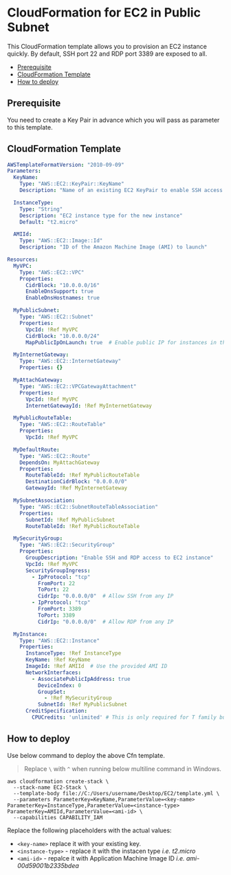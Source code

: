# CloudFormation for EC2 in Public Subnet 

This CloudFormation template allows you to provision an EC2 instance quickly. By default, SSH port 22 and RDP port 3389 are exposed to all.

- [Prerequisite](#prerequisite)
- [CloudFormation Template](#cloudformation-template)
- [How to deploy](#how-to-deploy)

## Prerequisite
You need to create a Key Pair in advance which you will pass as parameter to this template.

## CloudFormation Template
```yaml
AWSTemplateFormatVersion: "2010-09-09"
Parameters:
  KeyName:
    Type: "AWS::EC2::KeyPair::KeyName"
    Description: "Name of an existing EC2 KeyPair to enable SSH access to the instance"

  InstanceType:
    Type: "String"
    Description: "EC2 instance type for the new instance"
    Default: "t2.micro"

  AMIId:
    Type: "AWS::EC2::Image::Id"
    Description: "ID of the Amazon Machine Image (AMI) to launch"

Resources:
  MyVPC:
    Type: "AWS::EC2::VPC"
    Properties:
      CidrBlock: "10.0.0.0/16"
      EnableDnsSupport: true
      EnableDnsHostnames: true

  MyPublicSubnet:
    Type: "AWS::EC2::Subnet"
    Properties:
      VpcId: !Ref MyVPC
      CidrBlock: "10.0.0.0/24"
      MapPublicIpOnLaunch: true  # Enable public IP for instances in this subnet

  MyInternetGateway:
    Type: "AWS::EC2::InternetGateway"
    Properties: {}

  MyAttachGateway:
    Type: "AWS::EC2::VPCGatewayAttachment"
    Properties:
      VpcId: !Ref MyVPC
      InternetGatewayId: !Ref MyInternetGateway

  MyPublicRouteTable:
    Type: "AWS::EC2::RouteTable"
    Properties:
      VpcId: !Ref MyVPC

  MyDefaultRoute:
    Type: "AWS::EC2::Route"
    DependsOn: MyAttachGateway
    Properties:
      RouteTableId: !Ref MyPublicRouteTable
      DestinationCidrBlock: "0.0.0.0/0"
      GatewayId: !Ref MyInternetGateway

  MySubnetAssociation:
    Type: "AWS::EC2::SubnetRouteTableAssociation"
    Properties:
      SubnetId: !Ref MyPublicSubnet
      RouteTableId: !Ref MyPublicRouteTable

  MySecurityGroup:
    Type: "AWS::EC2::SecurityGroup"
    Properties:
      GroupDescription: "Enable SSH and RDP access to EC2 instance"
      VpcId: !Ref MyVPC
      SecurityGroupIngress:
        - IpProtocol: "tcp"
          FromPort: 22
          ToPort: 22
          CidrIp: "0.0.0.0/0"  # Allow SSH from any IP
        - IpProtocol: "tcp"
          FromPort: 3389
          ToPort: 3389
          CidrIp: "0.0.0.0/0"  # Allow RDP from any IP

  MyInstance:
    Type: "AWS::EC2::Instance"
    Properties:
      InstanceType: !Ref InstanceType
      KeyName: !Ref KeyName
      ImageId: !Ref AMIId  # Use the provided AMI ID
      NetworkInterfaces:
        - AssociatePublicIpAddress: true
          DeviceIndex: 0
          GroupSet:
            - !Ref MySecurityGroup
          SubnetId: !Ref MyPublicSubnet
      CreditSpecification:
        CPUCredits: 'unlimited' # This is only required for T family burstable instances

```

## How to deploy
Use below command to deploy the above Cfn template.
> Replace `\` with `^` when running below multiline command in Windows.
```
aws cloudformation create-stack \
  --stack-name EC2-Stack \
  --template-body file://C:/Users/username/Desktop/EC2/template.yml \
  --parameters ParameterKey=KeyName,ParameterValue=<key-name> ParameterKey=InstanceType,ParameterValue=<instance-type> ParameterKey=AMIId,ParameterValue=<ami-id> \
  --capabilities CAPABILITY_IAM
```
Replace the following placeholders with the actual values:
- `<key-name>` replace it with your existing key.
- `<instance-type>` - replace it with the instacen type *i.e. t2.micro*
- `<ami-id>` - repalce it with Application Machine Image ID *i.e. ami-00d59001b2335bdea*
